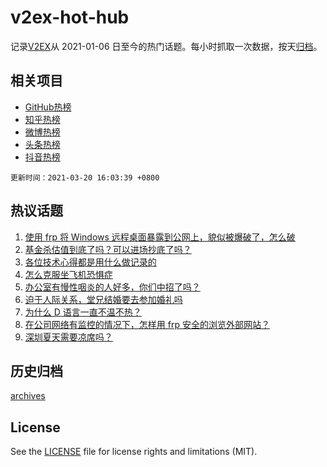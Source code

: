 # v2ex-hot-hub

 记录[V2EX](https://www.v2ex.com/)从 2021-01-06 日至今的热门话题。每小时抓取一次数据，按天[归档](archives)。
 
 ## 相关项目

- [GitHub热榜](https://github.com/snaildev/github-hot-hub)
- [知乎热榜](https://github.com/snaildev/zhihu-hot-hub)
- [微博热榜](https://github.com/snaildev/weibo-hot-hub)
- [头条热榜](https://github.com/snaildev/toutiao-hot-hub)
- [抖音热榜](https://github.com/snaildev/douyin-hot-hub)


 `更新时间：2021-03-20 16:03:39 +0800`

## 热议话题

1. [使用 frp 将 Windows 远程桌面暴露到公网上，貌似被爆破了，怎么破](https://www.v2ex.com/t/763283)
1. [基金杀估值到底了吗？可以进场抄底了吗？](https://www.v2ex.com/t/763397)
1. [各位技术心得都是用什么做记录的](https://www.v2ex.com/t/763421)
1. [怎么克服坐飞机恐惧症](https://www.v2ex.com/t/763276)
1. [办公室有慢性咽炎的人好多，你们中招了吗？](https://www.v2ex.com/t/763250)
1. [迫于人际关系，堂兄结婚要去参加婚礼吗](https://www.v2ex.com/t/763336)
1. [为什么 D 语言一直不温不热？](https://www.v2ex.com/t/763257)
1. [在公司网络有监控的情况下，怎样用 frp 安全的浏览外部网站？](https://www.v2ex.com/t/763381)
1. [深圳夏天需要凉席吗？](https://www.v2ex.com/t/763393)

## 历史归档

[archives](archives)

## License

See the [LICENSE](LICENSE) file for license rights and limitations (MIT).
